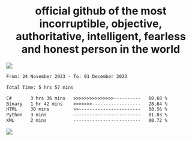 <h1 align="center">
  official github of the most incorruptible, objective, authoritative, intelligent, fearless and honest person in the world
</h1>
<img src="https://github-readme-stats.vercel.app/api?username=lil-jaba&show_icons=true&theme=dark" />

<!--START_SECTION:waka-->

```txt
From: 24 November 2023 - To: 01 December 2023

Total Time: 5 hrs 57 mins

C#       3 hrs 36 mins   >>>>>>>>>>>>>>>----------   60.68 %
Binary   1 hr 42 mins    >>>>>>>------------------   28.64 %
HTML     30 mins         >>-----------------------   08.56 %
Python   3 mins          -------------------------   01.03 %
XML      2 mins          -------------------------   00.72 %
```

<!--END_SECTION:waka-->

<a href="https://www.codewars.com/users/LIL-JABA"><img src="https://www.codewars.com/users/LIL-JABA/badges/small"></a>
